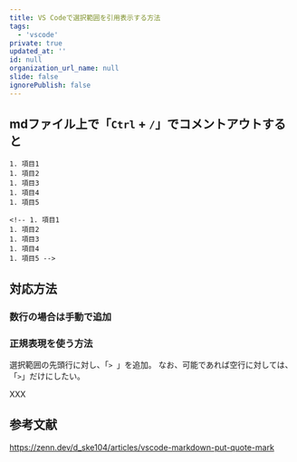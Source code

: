 ```yaml
---
title: VS Codeで選択範囲を引用表示する方法
tags:
  - 'vscode'
private: true
updated_at: ''
id: null
organization_url_name: null
slide: false
ignorePublish: false
---
```

## mdファイル上で「`Ctrl` + `/`」でコメントアウトすると

```markdown:引用表示にしたいテキスト群
1. 項目1
1. 項目2
1. 項目3
1. 項目4
1. 項目5
```

```markdown:「Ctrl + /」するとHTMLコードとしてコメントアウトされる
<!-- 1. 項目1
1. 項目2
1. 項目3
1. 項目4
1. 項目5 -->
```

## 対応方法

### 数行の場合は手動で追加

### 正規表現を使う方法

選択範囲の先頭行に対し、「`> `」を追加。
なお、可能であれば空行に対しては、「`>`」だけにしたい。

XXX

## 参考文献

https://zenn.dev/d_ske104/articles/vscode-markdown-put-quote-mark